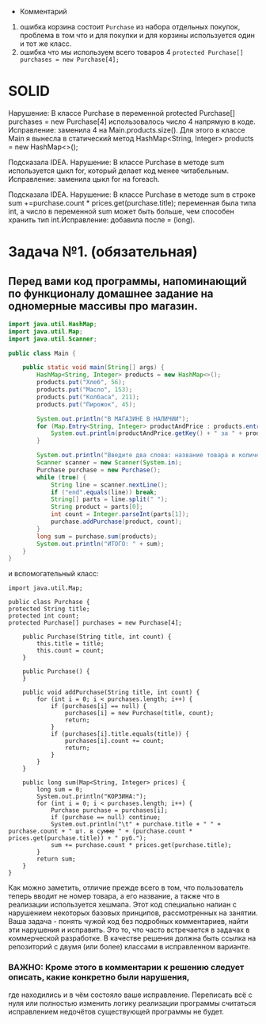 * Комментарий 
1. ошибка корзина состоит `Purchase` из набора отдельных покупок, 
проблема в том что и для покупки и для корзины используется один и тот же класс.
2. ошибка что мы используем всего товаров 4 `protected Purchase[] purchases = new Purchase[4];`


# SOLID
Нарушение: В классе Purchase в переменной protected Purchase[] purchases = new Purchase[4] 
использовалось число 4 напрямую в коде. Исправление: заменила 4 на Main.products.size().
Для этого в классе Main я вынесла в статический метод HashMap<String, Integer> products = new HashMap<>();

Подсказала IDEA. Нарушение: В классе Purchase в методе sum используется цыкл for, 
который делает код менее читабельным. Исправление: заменила цыкл for на foreach.

Подсказала IDEA. Нарушение: В классе Purchase в методе sum 
в строке sum +=purchase.count * prices.get(purchase.title); переменная была типа int, 
а число в переменной sum может быть больше, чем способен хранить тип int.Исправление: добавила после = (long).


# Задача №1. (обязательная)
## Перед вами код программы, напоминающий по функционалу домашнее задание на одномерные массивы про магазин.

``` java
import java.util.HashMap;
import java.util.Map;
import java.util.Scanner;

public class Main {

    public static void main(String[] args) {
        HashMap<String, Integer> products = new HashMap<>();
        products.put("Хлеб", 56);
        products.put("Масло", 153);
        products.put("Колбаса", 211);
        products.put("Пирожок", 45);

        System.out.println("В МАГАЗИНЕ В НАЛИЧИИ");
        for (Map.Entry<String, Integer> productAndPrice : products.entrySet()) {
            System.out.println(productAndPrice.getKey() + " за " + productAndPrice.getValue() + " руб./шт.");
        }

        System.out.println("Введите два слова: название товара и количество. Или end");
        Scanner scanner = new Scanner(System.in);
        Purchase purchase = new Purchase();
        while (true) {
            String line = scanner.nextLine();
            if ("end".equals(line)) break;
            String[] parts = line.split(" ");
            String product = parts[0];
            int count = Integer.parseInt(parts[1]);
            purchase.addPurchase(product, count);
        }
        long sum = purchase.sum(products);
        System.out.println("ИТОГО: " + sum);
    }
}
```
и вспомогательный класс:

```
import java.util.Map;

public class Purchase {
protected String title;
protected int count;
protected Purchase[] purchases = new Purchase[4];

    public Purchase(String title, int count) {
        this.title = title;
        this.count = count;
    }

    public Purchase() {
    }

    public void addPurchase(String title, int count) {
        for (int i = 0; i < purchases.length; i++) {
            if (purchases[i] == null) {
                purchases[i] = new Purchase(title, count);
                return;
            }
            if (purchases[i].title.equals(title)) {
                purchases[i].count += count;
                return;
            }
        }
    }

    public long sum(Map<String, Integer> prices) {
        long sum = 0;
        System.out.println("КОРЗИНА:");
        for (int i = 0; i < purchases.length; i++) {
            Purchase purchase = purchases[i];
            if (purchase == null) continue;
            System.out.println("\t" + purchase.title + " " + purchase.count + " шт. в сумме " + (purchase.count * prices.get(purchase.title)) + " руб.");
            sum += purchase.count * prices.get(purchase.title);
        }
        return sum;
    }
}
```
Как можно заметить, отличие прежде всего в том, что пользователь теперь вводит не номер товара, а его название, 
а также что в реализации используется хешмапа. 
Этот код специально напиан с нарушением некоторых базовых принципов, рассмотренных на занятии.
Ваша задача - понять чужой код без подробных комментариев, найти эти нарушения и исправить. 
Это то, что часто встречается в задачах в коммерческой разработке.
В качестве решения должна быть ссылка на репозиторий с двумя (или более) классами в исправленном варианте.
### ВАЖНО: Кроме этого в комментарии к решению следует описать, какие конкретно были нарушения,
где находились и в чём состояло ваше исправление. Переписать всё с нуля или полностью изменить
логику реализации программы считаться исправлением недочётов существующей программы не будет.


